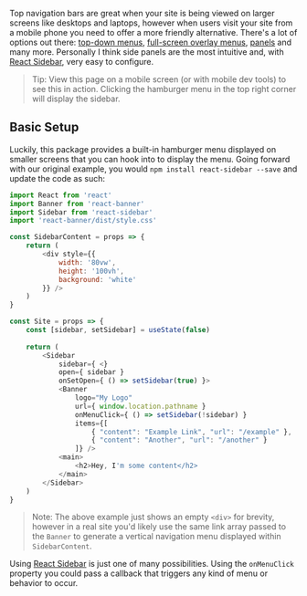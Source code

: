 Top navigation bars are great when your site is being viewed on larger screens 
like desktops and laptops, however when users visit your site from a mobile 
phone you need to offer a more friendly alternative. There's a lot of options 
out there: [top-down menus][2], [full-screen overlay menus][3], [panels][4] 
and many more. Personally I think side panels are the most intuitive and, with 
[React Sidebar][1], very easy to configure. 

> Tip: View this page on a mobile screen (or with mobile dev tools) to see 
> this in action. Clicking the hamburger menu in the top right corner will 
> display the sidebar.


## Basic Setup

Luckily, this package provides a built-in hamburger menu displayed on smaller 
screens that you can hook into to display the menu. Going forward with our 
original example, you would `npm install react-sidebar --save` and update the 
code as such:

``` js
import React from 'react'
import Banner from 'react-banner'
import Sidebar from 'react-sidebar'
import 'react-banner/dist/style.css'

const SidebarContent = props => {
    return (
        <div style={{
            width: '80vw',
            height: '100vh',
            background: 'white'
        }} />
    )
}

const Site = props => {
    const [sidebar, setSidebar] = useState(false)
    
    return (
        <Sidebar
            sidebar={ <}
            open={ sidebar }
            onSetOpen={ () => setSidebar(true) }>
            <Banner
                logo="My Logo"
                url={ window.location.pathname }
                onMenuClick={ () => setSidebar(!sidebar) }
                items={[
                    { "content": "Example Link", "url": "/example" },
                    { "content": "Another", "url": "/another" }
                ]} />
            <main>
                <h2>Hey, I'm some content</h2>
            </main>
        </Sidebar>
    )
}
```

> Note: The above example just shows an empty `<div>` for brevity, however in 
> a real site you'd likely use the same link array passed to the `Banner` to 
> generate a vertical navigation menu displayed within `SidebarContent`.

Using [React Sidebar][1] is just one of many possibilities. Using the 
`onMenuClick` property you could pass a callback that triggers any kind of 
menu or behavior to occur.


[1]: https://github.com/balloob/react-sidebar
[2]: https://dribbble.com/shots/2225840-Simplified-Mobile-Navigation
[3]: https://dribbble.com/shots/2193651-Mobile-menu
[4]: https://dribbble.com/shots/2695255-Profile-and-side-panel-menu